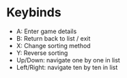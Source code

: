 # Keybinds

- A: Enter game details
- B: Return back to list / exit
- X: Change sorting method
- Y: Reverse sorting
- Up/Down: navigate one by one in list
- Left/Right: navigate ten by ten in list
